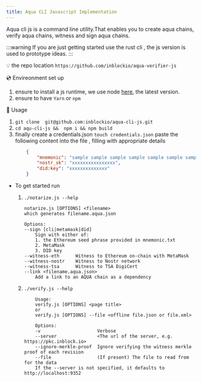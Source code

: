 ```yaml
---
title: Aqua CLI Javascript Implementation
---
```


Aqua cli js  is a command line utility.That enables you to create aqua chains, verify aqua chains, witness and sign aqua chains.

:::warning
If you are just getting started use the rust cli , the js version is used to prototype ideas.
:::


💡 the repo location 
`https://github.com/inblockio/aqua-verifier-js`


💿 Envireonment set up

 1. ensure to install a js runtime, we use node [here](https://nodejs.org/en/download/package-manager), the latest version.
 2.  ensure to have `Yarn` or `npm`


📝 Usage

 1. `git clone  git@github.com:inblockio/aqua-cli-js.git`
 2. `cd aqu-cli-js &&  npm i && npm build`
 3. finally create a credentials.json `touch credentials.json`  paste the following content into the file , filling with appropriate details
    ```json
        {
            "mnemonic": "sample sample sample sample sample sample sample asampl  sample sample sample author matter",
            "nostr_sk": "xxxxxxxxxxxxxxxx",
            "did:key": "xxxxxxxxxxxxxx"
        }
    ```

* To get started run
  1. `./notarize.js --help`

        ```
        notarize.js [OPTIONS] <filename>
        which generates filename.aqua.json

        Options:
        --sign [cli|metamask|did]
            Sign with either of:
            1. the Ethereum seed phrase provided in mnemonic.txt
            2. MetaMask
            3. DID key
        --witness-eth      Witness to Ethereum on-chain with MetaMask
        --witness-nostr    Witness to Nostr network
        --witness-tsa      Witness to TSA DigiCert
        --link <filename.aqua.json>
            Add a link to an AQUA chain as a dependency

        ```
    1. `./verify.js --help`

        ```
            Usage:
            verify.js [OPTIONS] <page title>
            or
            verify.js [OPTIONS] --file <offline file.json or file.xml>

            Options:
            -v                     Verbose
            --server               <The url of the server, e.g. https://pkc.inblock.io>
            --ignore-merkle-proof  Ignore verifying the witness merkle proof of each revision
            --file                 (If present) The file to read from for the data
            If the --server is not specified, it defaults to http://localhost:9352
        ```